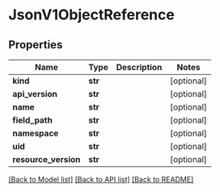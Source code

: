 # JsonV1ObjectReference


## Properties
Name | Type | Description | Notes
------------ | ------------- | ------------- | -------------
**kind** | **str** |  | [optional] 
**api_version** | **str** |  | [optional] 
**name** | **str** |  | [optional] 
**field_path** | **str** |  | [optional] 
**namespace** | **str** |  | [optional] 
**uid** | **str** |  | [optional] 
**resource_version** | **str** |  | [optional] 

[[Back to Model list]](../README.md#documentation-for-models) [[Back to API list]](../README.md#documentation-for-api-endpoints) [[Back to README]](../README.md)


